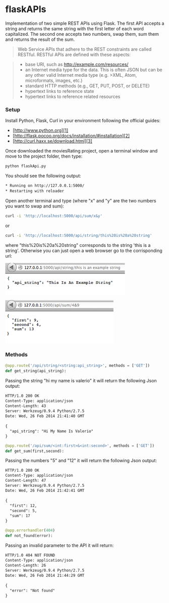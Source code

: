 flaskAPIs
=========

Implementation of two simple REST APIs using Flask.
The first API accepts a string and returns the same string with the first letter of each word capitalized.
The second one accepts two numbers, swap them, sum them and returns the result of the sum.


>Web Service APIs that adhere to the REST constraints are called RESTful. RESTful APIs are defined with these aspects:

>    * base URI, such as http://example.com/resources/
>    * an Internet media type for the data. This is often JSON but can be any other valid Internet media type (e.g. >XML, Atom, microformats, images, etc.)
>    * standard HTTP methods (e.g., GET, PUT, POST, or DELETE)
>    * hypertext links to reference state
>    * hypertext links to reference related resources


### Setup
Install Python, Flask, Curl in your environment following the official guides: 

* [http://www.python.org][1]
* [http://flask.pocoo.org/docs/installation/#installation][2]
* [http://curl.haxx.se/download.html][3]

Once downloaded the moviesRating project, open a terminal window and move to the project folder, then type: 
``` Bash
python flaskApi.py
``` 
You should see the following output:
``` Bash
* Running on http://127.0.0.1:5000/
* Restarting with reloader
``` 
Open another terminal and type (where "x" and "y" are the two numbers you want to swap and sum): 
``` Bash
curl -i 'http://localhost:5000/api/sum/x&y'
``` 
or
``` Bash
curl -i 'http://localhost:5000/api/string/this%20is%20a%20string'
``` 
where "this%20is%20a%20string" corresponds to the string 'this is a string'.
Otherwise you can just open a web browser go to the corrisponding url:

![My image](images/string_api.png)

![My image](images/sum_api.png)

### Methods


``` Python
@app.route('/api/string/<string:api_string>', methods = ['GET'])
def get_string(api_string):
``` 
Passing the string "hi my name is valerio" it will return the following Json output:
```
HTTP/1.0 200 OK
Content-Type: application/json
Content-Length: 43
Server: Werkzeug/0.9.4 Python/2.7.5
Date: Wed, 26 Feb 2014 21:41:40 GMT

{
  "api_string": "Hi My Name Is Valerio"
}
```

``` Python
@app.route('/api/sum/<int:first>&<int:second>', methods = ['GET'])
def get_sum(first,second):
``` 
Passing the numbers "5" and "12" it will return the following Json output:
```
HTTP/1.0 200 OK
Content-Type: application/json
Content-Length: 47
Server: Werkzeug/0.9.4 Python/2.7.5
Date: Wed, 26 Feb 2014 21:42:41 GMT

{
  "first": 12, 
  "second": 5, 
  "sum": 17
}
```


``` Python
@app.errorhandler(404)
def not_found(error):
``` 
Passing an invalid parameter to the API it will return:
```
HTTP/1.0 404 NOT FOUND
Content-Type: application/json
Content-Length: 26
Server: Werkzeug/0.9.4 Python/2.7.5
Date: Wed, 26 Feb 2014 21:44:29 GMT

{
  "error": "Not found"
}
```

[1]: http://www.python.org
[2]: http://flask.pocoo.org/docs/installation/#installation
[3]: http://curl.haxx.se/download.html